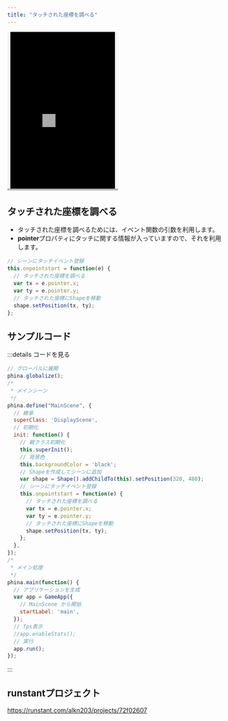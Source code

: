```yaml
---
title: "タッチされた座標を調べる"
---
```


![touch-point](/images/touch-point.gif)

## タッチされた座標を調べる
* タッチされた座標を調べるためには、イベント関数の引数を利用します。
* **pointer**プロパティにタッチに関する情報が入っていますので、それを利用します。

```js
// シーンにタッチイベント登録
this.onpointstart = function(e) {
  // タッチされた座標を調べる
  var tx = e.pointer.x;
  var ty = e.pointer.y;
  // タッチされた座標にShapeを移動
  shape.setPosition(tx, ty);
};
```

## サンプルコード
:::details コードを見る
```js
// グローバルに展開
phina.globalize();
/*
 * メインシーン
 */
phina.define("MainScene", {
  // 継承
  superClass: 'DisplayScene',
  // 初期化
  init: function() {
    // 親クラス初期化
    this.superInit();
    // 背景色
    this.backgroundColor = 'black';
    // Shapeを作成してシーンに追加
    var shape = Shape().addChildTo(this).setPosition(320, 480);
    // シーンにタッチイベント登録
    this.onpointstart = function(e) {
      // タッチされた座標を調べる
      var tx = e.pointer.x;
      var ty = e.pointer.y;
      // タッチされた座標にShapeを移動
      shape.setPosition(tx, ty);
    };
  },
});
/*
 * メイン処理
 */
phina.main(function() {
  // アプリケーションを生成
  var app = GameApp({
    // MainScene から開始
    startLabel: 'main',
  });
  // fps表示
  //app.enableStats();
  // 実行
  app.run();
});
```
:::

## runstantプロジェクト
https://runstant.com/alkn203/projects/72f02607
